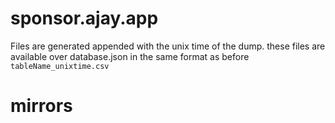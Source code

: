 # sponsor.ajay.app

Files are generated appended with the unix time of the dump.
these files are available over database.json in the same format as before
`tableName_unixtime.csv`

# mirrors